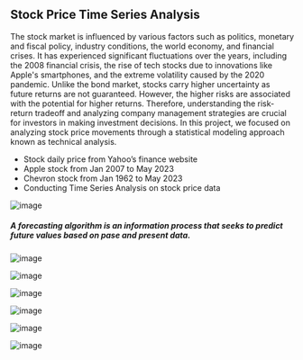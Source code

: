 ## Stock Price Time Series Analysis
The stock market is influenced by various factors such as politics, monetary and fiscal policy, industry conditions, the world economy, and financial crises. It has experienced significant fluctuations over the years, including the 2008 financial crisis, the rise of tech stocks due to innovations like Apple's smartphones, and the extreme volatility caused by the 2020 pandemic. Unlike the bond market, stocks carry higher uncertainty as future returns are not guaranteed. However, the higher risks are associated with the potential for higher returns. Therefore, understanding the risk-return tradeoff and analyzing company management strategies are crucial for investors in making investment decisions. In this project, we focused on analyzing stock price movements through a statistical modeling approach known as technical analysis.

+ Stock daily price from Yahoo’s finance website
+ Apple stock from Jan 2007 to May 2023
+ Chevron stock from Jan 1962 to May 2023
+ Conducting Time Series Analysis on stock price data

  
![image](https://github.com/user-attachments/assets/a7443cfc-7492-4735-a1c3-476a678bbe03)

##### A forecasting algorithm is an information process that seeks to predict future values based on pase and present data.


![image](https://github.com/user-attachments/assets/12bbc872-3457-443a-873f-db08fe37c2f2)

![image](https://github.com/user-attachments/assets/4ef48840-668b-45af-bd1c-58e9d293e095)

![image](https://github.com/user-attachments/assets/9b53c688-77d7-44d1-a47c-40c5fb5525c8)

![image](https://github.com/user-attachments/assets/879015d0-2407-4451-87f4-96bb01e2f16e)

![image](https://github.com/user-attachments/assets/27264009-28e1-4698-a58e-abad786e67f3)

![image](https://github.com/user-attachments/assets/1a4290ad-e85a-46d4-82ef-3039596dad54)
